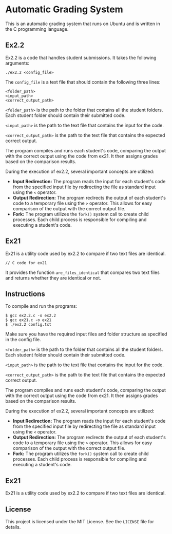 
  <title>Automatic Grading System</title>

<body>
  <h1>Automatic Grading System</h1>

  <p>This is an automatic grading system that runs on Ubuntu and is written in the C programming language.</p>

  <h2>Ex2.2</h2>

  <p>Ex2.2 is a code that handles student submissions. It takes the following arguments:</p>

  <pre><code>./ex2.2 &lt;config_file&gt;</code></pre>

  <p>The <code>config_file</code> is a text file that should contain the following three lines:</p>

  <pre><code>&lt;folder_path&gt;
&lt;input_path&gt;
&lt;correct_output_path&gt;</code></pre>

  <p><code>&lt;folder_path&gt;</code> is the path to the folder that contains all the student folders. Each student folder should contain their submitted code.</p>
  <p><code>&lt;input_path&gt;</code> is the path to the text file that contains the input for the code.</p>
  <p><code>&lt;correct_output_path&gt;</code> is the path to the text file that contains the expected correct output.</p>

  <p>The program compiles and runs each student's code, comparing the output with the correct output using the code from ex21. It then assigns grades based on the comparison results.</p>

  <p>During the execution of ex2.2, several important concepts are utilized:</p>

  <ul>
    <li><strong>Input Redirection:</strong> The program reads the input for each student's code from the specified input file by redirecting the file as standard input using the <code>&lt;</code> operator.</li>
    <li><strong>Output Redirection:</strong> The program redirects the output of each student's code to a temporary file using the <code>&gt;</code> operator. This allows for easy comparison of the output with the correct output file.</li>
    <li><strong>Fork:</strong> The program utilizes the <code>fork()</code> system call to create child processes. Each child process is responsible for compiling and executing a student's code.</li>
  </ul>

  <h2>Ex21</h2>

  <p>Ex21 is a utility code used by ex2.2 to compare if two text files are identical.</p>
  
  <pre><code>// C code for ex21</code></pre>

  <p>It provides the function <code>are_files_identical</code> that compares two text files and returns whether they are identical or not.</p>

  <h2>Instructions</h2>

  <p>To compile and run the programs:</p>

  <pre><code>$ gcc ex2.2.c -o ex2.2
$ gcc ex21.c -o ex21
$ ./ex2.2 config.txt</code></pre>

  <p>Make sure you have the required input files and folder structure as specified in the config file.</p>

`<folder_path>` is the path to the folder that contains all the student folders. Each student folder should contain their submitted code.

`<input_path>` is the path to the text file that contains the input for the code.

`<correct_output_path>` is the path to the text file that contains the expected correct output.

The program compiles and runs each student's code, comparing the output with the correct output using the code from ex21. It then assigns grades based on the comparison results.

During the execution of ex2.2, several important concepts are utilized:

- **Input Redirection:** The program reads the input for each student's code from the specified input file by redirecting the file as standard input using the `<` operator.
- **Output Redirection:** The program redirects the output of each student's code to a temporary file using the `>` operator. This allows for easy comparison of the output with the correct output file.
- **Fork:** The program utilizes the `fork()` system call to create child processes. Each child process is responsible for compiling and executing a student's code.

## Ex21

Ex21 is a utility code used by ex2.2 to compare if two text files are identical.



  <h2>License</h2>

  <p>This project is licensed under the MIT License. See the <code>LICENSE</code> file for details.</p>
</body>
</html>
